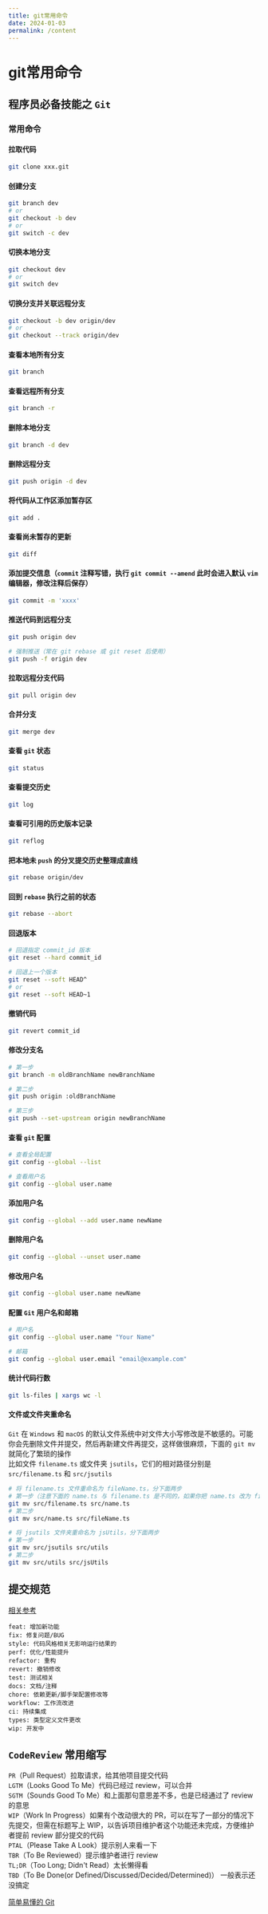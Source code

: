 ```yaml
---
title: git常用命令
date: 2024-01-03
permalink: /content
---
```


# git常用命令

## 程序员必备技能之 `Git`

### 常用命令

#### 拉取代码

```sh
git clone xxx.git
```

#### 创建分支

```sh
git branch dev
# or
git checkout -b dev
# or
git switch -c dev
```

#### 切换本地分支

```sh
git checkout dev
# or
git switch dev
```

#### 切换分支并关联远程分支

```sh
git checkout -b dev origin/dev
# or
git checkout --track origin/dev
```

#### 查看本地所有分支

```sh
git branch
```

#### 查看远程所有分支

```sh
git branch -r
```

#### 删除本地分支

```sh
git branch -d dev
```

#### 删除远程分支

```sh
git push origin -d dev
```

#### 将代码从工作区添加暂存区

```sh
git add .
```

#### 查看尚未暂存的更新

```sh
git diff
```

#### 添加提交信息（`commit` 注释写错，执行 `git commit --amend` 此时会进入默认 `vim` 编辑器，修改注释后保存）

```sh
git commit -m 'xxxx'
```

#### 推送代码到远程分支

```sh
git push origin dev

# 强制推送（常在 git rebase 或 git reset 后使用）
git push -f origin dev
```

#### 拉取远程分支代码

```sh
git pull origin dev
```

#### 合并分支

```sh
git merge dev
```

#### 查看 `git` 状态

```sh
git status
```

#### 查看提交历史

```sh
git log
```

#### 查看可引用的历史版本记录

```sh
git reflog
```

#### 把本地未 `push` 的分叉提交历史整理成直线

```sh
git rebase origin/dev
```

#### 回到 `rebase` 执行之前的状态

```sh
git rebase --abort
```

#### 回退版本

```sh
# 回退指定 commit_id 版本
git reset --hard commit_id

# 回退上一个版本
git reset --soft HEAD^
# or
git reset --soft HEAD~1
```

#### 撤销代码

```sh
git revert commit_id
```

#### 修改分支名

```sh
# 第一步
git branch -m oldBranchName newBranchName

# 第二步
git push origin :oldBranchName

# 第三步
git push --set-upstream origin newBranchName
```

#### 查看 `git` 配置

```sh
# 查看全局配置
git config --global --list

# 查看用户名
git config --global user.name
```

#### 添加用户名

```sh
git config --global --add user.name newName
```

#### 删除用户名

```sh
git config --global --unset user.name
```

#### 修改用户名

```sh
git config --global user.name newName
```

#### 配置 `Git` 用户名和邮箱

```sh
# 用户名
git config --global user.name "Your Name"

# 邮箱
git config --global user.email "email@example.com"
```

#### 统计代码行数

```sh
git ls-files | xargs wc -l
```

#### 文件或文件夹重命名

`Git` 在 `Windows` 和 `macOS` 的默认文件系统中对文件大小写修改是不敏感的。可能你会先删除文件并提交，然后再新建文件再提交，这样做很麻烦，下面的 `git mv` 就简化了繁琐的操作  
比如文件 `filename.ts` 或文件夹 `jsutils`，它们的相对路径分别是 `src/filename.ts` 和 `src/jsutils`

```sh
# 将 filename.ts 文件重命名为 fileName.ts，分下面两步
# 第一步（注意下面的 name.ts 与 filename.ts 是不同的，如果你把 name.ts 改为 fileName.ts 是不行的，因为上面讲了仅大小写不同是不行的）
git mv src/filename.ts src/name.ts
# 第二步
git mv src/name.ts src/fileName.ts

# 将 jsutils 文件夹重命名为 jsUtils，分下面两步
# 第一步
git mv src/jsutils src/utils
# 第二步
git mv src/utils src/jsUtils
```

## 提交规范

[相关参考](https://github.com/conventional-changelog/conventional-changelog/tree/master/packages/conventional-changelog-angular)

`feat: 增加新功能`  
`fix: 修复问题/BUG`  
`style: 代码风格相关无影响运行结果的`  
`perf: 优化/性能提升`  
`refactor: 重构`  
`revert: 撤销修改`  
`test: 测试相关`  
`docs: 文档/注释`  
`chore: 依赖更新/脚手架配置修改等`  
`workflow: 工作流改进`  
`ci: 持续集成`  
`types: 类型定义文件更改`  
`wip: 开发中`

## `CodeReview` 常用缩写

`PR`（Pull Request）拉取请求，给其他项目提交代码  
`LGTM`（Looks Good To Me）代码已经过 review，可以合并  
`SGTM`（Sounds Good To Me）和上面那句意思差不多，也是已经通过了 review 的意思  
`WIP`（Work In Progress）如果有个改动很大的 PR，可以在写了一部分的情况下先提交，但需在标题写上 WIP，以告诉项目维护者这个功能还未完成，方便维护者提前 review 部分提交的代码  
`PTAL`（Please Take A Look）提示别人来看一下  
`TBR`（To Be Reviewed）提示维护者进行 review  
`TL;DR`（Too Long; Didn't Read）太长懒得看  
`TBD`（To Be Done(or Defined/Discussed/Decided/Determined)） 一般表示还没搞定

[简单易懂的 Git](https://www.bilibili.com/video/BV1KZ4y1o7gr/?p=1&vd_source=5a992808de6229d78e7810536c5f9ab3)<Badge text="视频教程推荐"/>

